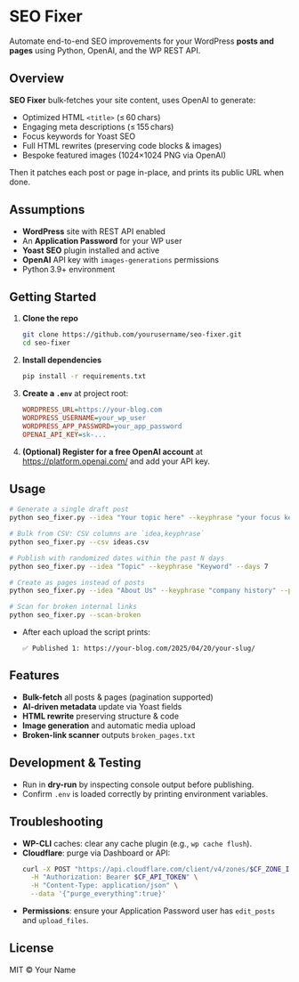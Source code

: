 # SEO Fixer

Automate end-to-end SEO improvements for your WordPress **posts and pages** using Python, OpenAI, and the WP REST API.

## Overview

**SEO Fixer** bulk‐fetches your site content, uses OpenAI to generate:
- Optimized HTML `<title>` (≤ 60 chars)  
- Engaging meta descriptions (≤ 155 chars)  
- Focus keywords for Yoast SEO  
- Full HTML rewrites (preserving code blocks & images)  
- Bespoke featured images (1024×1024 PNG via OpenAI)

Then it patches each post or page in-place, and prints its public URL when done.

## Assumptions

- **WordPress** site with REST API enabled  
- An **Application Password** for your WP user  
- **Yoast SEO** plugin installed and active  
- **OpenAI** API key with `images-generations` permissions  
- Python 3.9+ environment  

## Getting Started

1. **Clone the repo**  
   ```bash
   git clone https://github.com/yourusername/seo-fixer.git
   cd seo-fixer
   ```

2. **Install dependencies**  
   ```bash
   pip install -r requirements.txt
   ```

3. **Create a `.env`** at project root:
   ```ini
   WORDPRESS_URL=https://your-blog.com
   WORDPRESS_USERNAME=your_wp_user
   WORDPRESS_APP_PASSWORD=your_app_password
   OPENAI_API_KEY=sk-...
   ```

4. **(Optional) Register for a free OpenAI account** at https://platform.openai.com/ and add your API key.

## Usage

```bash
# Generate a single draft post
python seo_fixer.py --idea "Your topic here" --keyphrase "your focus keyword"

# Bulk from CSV: CSV columns are `idea,keyphrase`
python seo_fixer.py --csv ideas.csv

# Publish with randomized dates within the past N days
python seo_fixer.py --idea "Topic" --keyphrase "Keyword" --days 7

# Create as pages instead of posts
python seo_fixer.py --idea "About Us" --keyphrase "company history" --page

# Scan for broken internal links
python seo_fixer.py --scan-broken
```

- After each upload the script prints:
  ```
  ✅ Published 1: https://your-blog.com/2025/04/20/your-slug/
  ```

## Features

- **Bulk-fetch** all posts & pages (pagination supported)  
- **AI-driven metadata** update via Yoast fields  
- **HTML rewrite** preserving structure & code  
- **Image generation** and automatic media upload  
- **Broken-link scanner** outputs `broken_pages.txt`  

## Development & Testing

- Run in **dry-run** by inspecting console output before publishing.  
- Confirm `.env` is loaded correctly by printing environment variables.

## Troubleshooting

- **WP-CLI** caches: clear any cache plugin (e.g., `wp cache flush`).  
- **Cloudflare**: purge via Dashboard or API:
  ```bash
  curl -X POST "https://api.cloudflare.com/client/v4/zones/$CF_ZONE_ID/purge_cache" \
    -H "Authorization: Bearer $CF_API_TOKEN" \
    -H "Content-Type: application/json" \
    --data '{"purge_everything":true}'
  ```
- **Permissions**: ensure your Application Password user has `edit_posts` and `upload_files`.

## License

MIT © Your Name